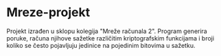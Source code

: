 # Mreze-projekt

Projekt izrađen u sklopu kolegija "Mreže računala 2".
Program generira poruke, računa njihove sažetke različitim kriptografskim funkcijama i broji koliko se često pojavljuju jedinice na pojedinim bitovima u sažetku.
